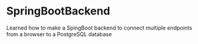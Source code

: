# SpringBootBackend

Learned how to make a SpingBoot backend to connect multiple endpoints from a browser to a PostgreSQL database
